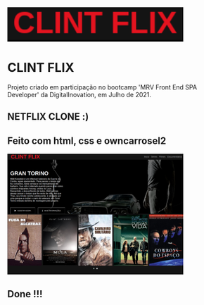 <img src="https://github.com/lucianopalhares/clint-flix/blob/master/img/logo.png" width="400">

# CLINT FLIX

Projeto criado em participação no bootcamp 'MRV Front End SPA Developer' da DigitalInovation, em Julho de 2021. 

## NETFLIX CLONE :)

## Feito com html, css e owncarrosel2

<img src="https://github.com/lucianopalhares/clint-flix/blob/master/img/screen-shot.png" width="400">

## Done !!!
